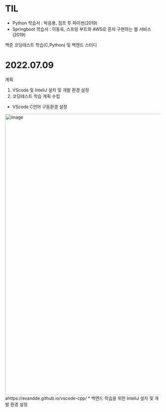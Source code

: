 # TIL
* Python 학습서 : 박응용, 점프 투 파이썬(2019)
* Springboot 학습서 : 이동욱, 스프링 부트와 AWS로 혼자 구현하는 웹 서비스(2019)

백준 코딩테스트 학습(C,Python) 및 백엔드 스터디
# 2022.07.09
계획 
1. VScode 및 InteliJ 설치 및 개발 환경 설정 
2. 코딩테스트 학습 계획 수립
* VScode C언어 구동환경 설정
<img width="909" alt="image" src="https://user-images.githubusercontent.com/108285793/178094310-eca3e196-3a1c-4f98-aef8-fe02d5508f65.png">
ahttps://evandde.github.io/vscode-cpp/
* 백엔드 학습을 위한 InteliJ 설치 및 개발 환경 설정

